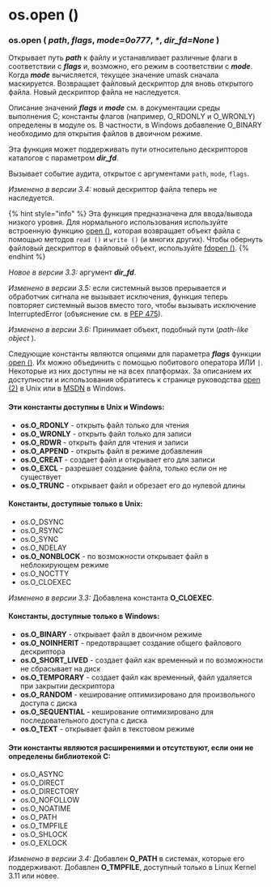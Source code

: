 # os.open \(\)

### os.open \( _path_, _flags_, _mode=0o777_, _\*_, _dir\_fd=None_ \)

Открывает путь _**path**_ к файлу и устанавливает различные флаги в соответствии с _**flags**_ и, возможно, его режим в соответствии с _**mode**_. Когда _**mode**_ вычисляется, текущее значение umask сначала маскируется. Возвращает файловый дескриптор для вновь открытого файла. Новый дескриптор файла не наследуется.

Описание значений _**flags**_ и _**mode**_ см. в документации среды выполнения C; константы флагов \(например, O\_RDONLY и O\_WRONLY\) определены в модуле os. В частности, в Windows добавление O\_BINARY необходимо для открытия файлов в двоичном режиме.

Эта функция может поддерживать пути относительно дескрипторов каталогов с параметром _**dir\_fd**_.

Вызывает событие аудита, открытое с аргументами `path`, `mode`, `flags`.

_Изменено в версии 3.4:_ новый дескриптор файла теперь не наследуется.

{% hint style="info" %}
Эта функция предназначена для ввода/вывода низкого уровня. Для нормального использования используйте встроенную функцию [open \(\)](../../../vstroennye-funkcii/open.md), которая возвращает объект файла с помощью методов `read ()` и `write ()` \(и многих других\). Чтобы обернуть файловый дескриптор в файловый объект, используйте [fdopen \(\)](../sozdanie-failovogo-obekta/os.fdopen.md).
{% endhint %}

_Новое в версии 3.3:_ аргумент _**dir\_fd**_.

_Изменено в версии 3.5:_ если системный вызов прерывается и обработчик сигнала не вызывает исключения, функция теперь повторяет системный вызов вместо того, чтобы вызывать исключение InterruptedError \(объяснение см. в [PEP 475](https://www.python.org/dev/peps/pep-0475/)\).

_Изменено в версии 3.6:_ Принимает объект, подобный пути \(_path-like object_ \).

Следующие константы являются опциями для параметра _**flags**_ функции [open \(\)](os.open.md). Их можно объединить с помощью побитового оператора ИЛИ `|`. Некоторые из них доступны не на всех платформах. За описанием их доступности и использования обратитесь к странице руководства [open \(2\)](https://manpages.debian.org/buster/manpages-dev/open.2.en.html) в Unix или в [MSDN](https://docs.microsoft.com/en-us/cpp/c-runtime-library/reference/open-wopen?redirectedfrom=MSDN&view=vs-2019) в Windows.

#### Эти константы доступны в Unix и Windows:

* **os.O\_RDONLY**  - открыть файл только для чтения
* **os.O\_WRONLY** - открыть файл только для записи
* **os.O\_RDWR**     - открыть файл для чтения и записи
* **os.O\_APPEND** - открыть файл в режиме добавления
* **os.O\_CREAT**    - создает файл и открывает его для записи
* **os.O\_EXCL**       - разрешает создание файла, только если он не существует
* **os.O\_TRUNC**   - открывает файл и обрезает его до нулевой длины

#### Константы, доступные только в Unix:

* os.O\_DSYNC 
* os.O\_RSYNC 
* os.O\_SYNC 
* os.O\_NDELAY 
* **os.O\_NONBLOCK** - по возможности открывает файл в неблокирующем режиме
* os.O\_NOCTTY 
* os.O\_CLOEXEC

_Изменено в версии 3.3:_ Добавлена константа **O\_CLOEXEC**.

#### Константы, доступные только в Windows:

* **os.O\_BINARY** - открывает файл в двоичном режиме
* **os.O\_NOINHERIT** - предотвращает создание общего файлового дескриптора
* **os.O\_SHORT\_LIVED** - создает файл как временный и по возможности не сбрасывает на диск
* **os.O\_TEMPORARY** - создает файл как временный, файл удаляется при закрытии дескриптора
* **os.O\_RANDOM** - кеширование оптимизировано для произвольного доступа с диска
* **os.O\_SEQUENTIAL** - кеширование оптимизировано для последовательного доступа с диска
* **os.O\_TEXT** - открывает файл в текстовом режиме

#### Эти константы являются расширениями и отсутствуют, если они не определены библиотекой C:

* os.O\_ASYNC 
* os.O\_DIRECT 
* os.O\_DIRECTORY 
* os.O\_NOFOLLOW 
* os.O\_NOATIME 
* os.O\_PATH 
* os.O\_TMPFILE 
* os.O\_SHLOCK 
* os.O\_EXLOCK

_Изменено в версии 3.4:_ Добавлен **O\_PATH** в системах, которые его поддерживают. Добавлен **O\_TMPFILE**, доступный только в Linux Kernel 3.11 или новее.

